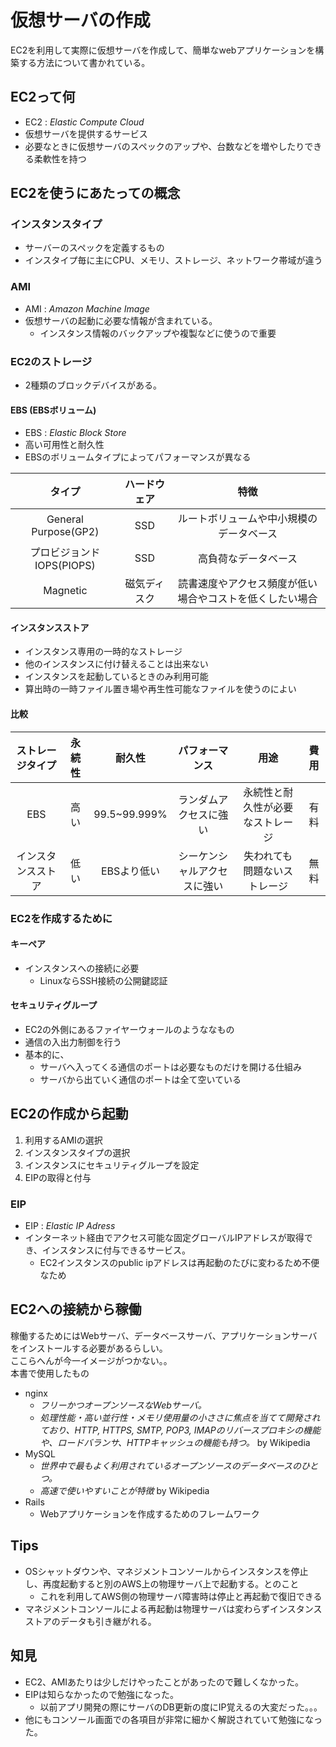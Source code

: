 # 仮想サーバの作成

EC2を利用して実際に仮想サーバを作成して、簡単なwebアプリケーションを構築する方法について書かれている。

## EC2って何
- EC2 : _Elastic Compute Cloud_
- 仮想サーバを提供するサービス
- 必要なときに仮想サーバのスペックのアップや、台数などを増やしたりできる柔軟性を持つ

## EC2を使うにあたっての概念
### インスタンスタイプ
- サーバーのスペックを定義するもの
- インスタイプ毎に主にCPU、メモリ、ストレージ、ネットワーク帯域が違う

### AMI 
- AMI : _Amazon Machine Image_
- 仮想サーバの起動に必要な情報が含まれている。
    - インスタンス情報のバックアップや複製などに使うので重要

### EC2のストレージ
- 2種類のブロックデバイスがある。

#### EBS (EBSボリューム)
- EBS : _Elastic Block Store_
- 高い可用性と耐久性
- EBSのボリュームタイプによってパフォーマンスが異なる

タイプ|ハードウェア|特徴
:-:|:-:|:-:
General Purpose(GP2)|SSD|ルートボリュームや中小規模のデータベース
プロビジョンドIOPS(PIOPS)|SSD|高負荷なデータベース
Magnetic|磁気ディスク|読書速度やアクセス頻度が低い場合やコストを低くしたい場合

#### インスタンスストア
- インスタンス専用の一時的なストレージ
- 他のインスタンスに付け替えることは出来ない
- インスタンスを起動しているときのみ利用可能
- 算出時の一時ファイル置き場や再生性可能なファイルを使うのによい

#### 比較
ストレージタイプ|永続性|耐久性|パフォーマンス|用途|費用
:-:|:-:|:-:|:-:|:-:|:-:
EBS|高い|99.5~99.999%|ランダムアクセスに強い|永続性と耐久性が必要なストレージ|有料
インスタンスストア|低い|EBSより低い|シーケンシャルアクセスに強い|失われても問題ないストレージ|無料

### EC2を作成するために
#### キーペア
- インスタンスへの接続に必要
    - LinuxならSSH接続の公開鍵認証

#### セキュリティグループ
- EC2の外側にあるファイヤーウォールのようななもの
- 通信の入出力制御を行う
- 基本的に、
    - サーバへ入ってくる通信のポートは必要なものだけを開ける仕組み
    - サーバから出ていく通信のポートは全て空いている

## EC2の作成から起動
1. 利用するAMIの選択
1. インスタンスタイプの選択
1. インスタンスにセキュリティグループを設定
1. EIPの取得と付与


### EIP
- EIP : _Elastic IP Adress_
- インターネット経由でアクセス可能な固定グローバルIPアドレスが取得でき、インスタンスに付与できるサービス。
    - EC2インスタンスのpublic ipアドレスは再起動のたびに変わるため不便なため

## EC2への接続から稼働
稼働するためにはWebサーバ、データベースサーバ、アプリケーションサーバをインストールする必要があるらしい。\
ここらへんが今一イメージがつかない。。\
本書で使用したもの
- nginx
    - _フリーかつオープンソースなWebサーバ。_
    - _処理性能・高い並行性・メモリ使用量の小ささに焦点を当てて開発されており、HTTP, HTTPS, SMTP, POP3, IMAPのリバースプロキシの機能や、ロードバランサ、HTTPキャッシュの機能も持つ。_ by Wikipedia
- MySQL
    - _世界中で最もよく利用されているオープンソースのデータベースのひとつ。_
    - _高速で使いやすいことが特徴_ by Wikipedia
- Rails
    - Webアプリケーションを作成するためのフレームワーク


## Tips
- OSシャットダウンや、マネジメントコンソールからインスタンスを停止し、再度起動すると別のAWS上の物理サーバ上で起動する。とのこと
    - これを利用してAWS側の物理サーバ障害時は停止と再起動で復旧できる
- マネジメントコンソールによる再起動は物理サーバは変わらずインスタンスストアのデータも引き継がれる。


## 知見
- EC2、AMIあたりは少しだけやったことがあったので難しくなかった。
- EIPは知らなかったので勉強になった。
    - 以前アプリ開発の際にサーバのDB更新の度にIP覚えるの大変だった。。。
- 他にもコンソール画面での各項目が非常に細かく解説されていて勉強になった。
